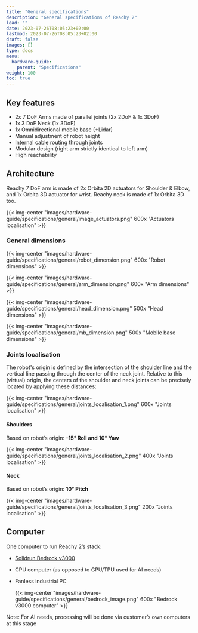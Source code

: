 ```yaml
---
title: "General specifications"
description: "General specifications of Reachy 2"
lead: ""
date: 2023-07-26T08:05:23+02:00
lastmod: 2023-07-26T08:05:23+02:00
draft: false
images: []
type: docs
menu:
  hardware-guide:
    parent: "Specifications"
weight: 100
toc: true
---
```


## Key features

- 2x 7 DoF Arms made of parallel joints (2x 2DoF & 1x 3DoF)
- 1x 3 DoF Neck (1x 3DoF)
- 1x Omnidirectional mobile base (+Lidar)
- Manual adjustment of robot height
- Internal cable routing through joints
- Modular design (right arm strictly identical to left arm)
- High reachability

## Architecture

Reachy 7 DoF arm is made of 2x Orbita 2D actuators for Shoulder & Elbow, and 1x Orbita 3D actuator for wrist. Reachy neck is made of 1x Orbita 3D too.

  {{< img-center "images/hardware-guide/specifications/general/image_actuators.png" 600x "Actuators localisation" >}}

### General dimensions

  {{< img-center "images/hardware-guide/specifications/general/robot_dimension.png" 600x "Robot dimensions" >}}

  {{< img-center "images/hardware-guide/specifications/general/arm_dimension.png" 600x "Arm dimensions" >}}

  {{< img-center "images/hardware-guide/specifications/general/head_dimension.png" 500x "Head dimensions" >}}

  {{< img-center "images/hardware-guide/specifications/general/mb_dimension.png" 500x "Mobile base dimensions" >}}


### Joints localisation

The robot's origin is defined by the intersection of the shoulder line and the vertical line passing through the center of the neck joint. Relative to this (virtual) origin, the centers of the shoulder and neck joints can be precisely located by applying these distances:

  {{< img-center "images/hardware-guide/specifications/general/joints_localisation_1.png" 600x "Joints localisation" >}}


#### Shoulders 

Based on robot’s origin: **-15° Roll and 10° Yaw**
    
  {{< img-center "images/hardware-guide/specifications/general/joints_localisation_2.png" 400x "Joints localisation" >}}
    
#### Neck 

Based on robot’s origin: **10° Pitch**
    
  {{< img-center "images/hardware-guide/specifications/general/joints_localisation_3.png" 200x "Joints localisation" >}}


## Computer
One computer to run Reachy 2’s stack:

- [Solidrun Bedrock v3000](https://www.solid-run.com/industrial-computers/bedrock-v3000-basic/)
- CPU computer (as opposed to GPU/TPU used for AI needs)
- Fanless industrial PC  

  {{< img-center "images/hardware-guide/specifications/general/bedrock_image.png" 600x "Bedrock v3000 computer" >}}    

Note: For AI needs, processing will be done via customer’s own computers at this stage
